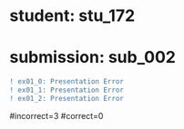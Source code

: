 # student: stu_172
# submission: sub_002

```diff
! ex01_0: Presentation Error
! ex01_1: Presentation Error
! ex01_2: Presentation Error
```
#incorrect=3
#correct=0
